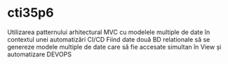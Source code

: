 # cti35p6
Utilizarea patternului arhitectural MVC cu modelele multiple de date în contextul unei automatizări CI/CD
Fiind date două BD relationale să se genereze modele multiple de date care să fie accesate simultan în View și automatizare DEVOPS

